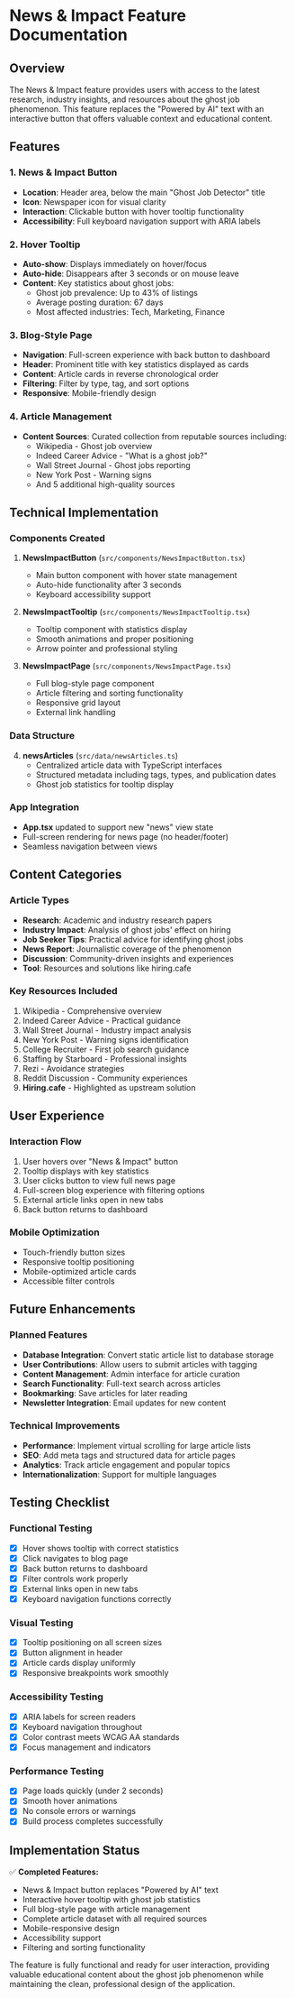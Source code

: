 # News & Impact Feature Documentation

## Overview

The News & Impact feature provides users with access to the latest research, industry insights, and resources about the ghost job phenomenon. This feature replaces the "Powered by AI" text with an interactive button that offers valuable context and educational content.

## Features

### 1. News & Impact Button
- **Location**: Header area, below the main "Ghost Job Detector" title
- **Icon**: Newspaper icon for visual clarity
- **Interaction**: Clickable button with hover tooltip functionality
- **Accessibility**: Full keyboard navigation support with ARIA labels

### 2. Hover Tooltip
- **Auto-show**: Displays immediately on hover/focus
- **Auto-hide**: Disappears after 3 seconds or on mouse leave
- **Content**: Key statistics about ghost jobs:
  - Ghost job prevalence: Up to 43% of listings
  - Average posting duration: 67 days
  - Most affected industries: Tech, Marketing, Finance

### 3. Blog-Style Page
- **Navigation**: Full-screen experience with back button to dashboard
- **Header**: Prominent title with key statistics displayed as cards
- **Content**: Article cards in reverse chronological order
- **Filtering**: Filter by type, tag, and sort options
- **Responsive**: Mobile-friendly design

### 4. Article Management
- **Content Sources**: Curated collection from reputable sources including:
  - Wikipedia - Ghost job overview
  - Indeed Career Advice - "What is a ghost job?"
  - Wall Street Journal - Ghost jobs reporting
  - New York Post - Warning signs
  - And 5 additional high-quality sources

## Technical Implementation

### Components Created
1. **NewsImpactButton** (`src/components/NewsImpactButton.tsx`)
   - Main button component with hover state management
   - Auto-hide functionality after 3 seconds
   - Keyboard accessibility support

2. **NewsImpactTooltip** (`src/components/NewsImpactTooltip.tsx`)
   - Tooltip component with statistics display
   - Smooth animations and proper positioning
   - Arrow pointer and professional styling

3. **NewsImpactPage** (`src/components/NewsImpactPage.tsx`)
   - Full blog-style page component
   - Article filtering and sorting functionality
   - Responsive grid layout
   - External link handling

### Data Structure
4. **newsArticles** (`src/data/newsArticles.ts`)
   - Centralized article data with TypeScript interfaces
   - Structured metadata including tags, types, and publication dates
   - Ghost job statistics for tooltip display

### App Integration
- **App.tsx** updated to support new "news" view state
- Full-screen rendering for news page (no header/footer)
- Seamless navigation between views

## Content Categories

### Article Types
- **Research**: Academic and industry research papers
- **Industry Impact**: Analysis of ghost jobs' effect on hiring
- **Job Seeker Tips**: Practical advice for identifying ghost jobs
- **News Report**: Journalistic coverage of the phenomenon
- **Discussion**: Community-driven insights and experiences
- **Tool**: Resources and solutions like hiring.cafe

### Key Resources Included
1. Wikipedia - Comprehensive overview
2. Indeed Career Advice - Practical guidance
3. Wall Street Journal - Industry impact analysis
4. New York Post - Warning signs identification
5. College Recruiter - First job search guidance
6. Staffing by Starboard - Professional insights
7. Rezi - Avoidance strategies
8. Reddit Discussion - Community experiences
9. **Hiring.cafe** - Highlighted as upstream solution

## User Experience

### Interaction Flow
1. User hovers over "News & Impact" button
2. Tooltip displays with key statistics
3. User clicks button to view full news page
4. Full-screen blog experience with filtering options
5. External article links open in new tabs
6. Back button returns to dashboard

### Mobile Optimization
- Touch-friendly button sizes
- Responsive tooltip positioning
- Mobile-optimized article cards
- Accessible filter controls

## Future Enhancements

### Planned Features
- **Database Integration**: Convert static article list to database storage
- **User Contributions**: Allow users to submit articles with tagging
- **Content Management**: Admin interface for article curation
- **Search Functionality**: Full-text search across articles
- **Bookmarking**: Save articles for later reading
- **Newsletter Integration**: Email updates for new content

### Technical Improvements
- **Performance**: Implement virtual scrolling for large article lists
- **SEO**: Add meta tags and structured data for article pages
- **Analytics**: Track article engagement and popular topics
- **Internationalization**: Support for multiple languages

## Testing Checklist

### Functional Testing
- [x] Hover shows tooltip with correct statistics
- [x] Click navigates to blog page
- [x] Back button returns to dashboard
- [x] Filter controls work properly
- [x] External links open in new tabs
- [x] Keyboard navigation functions correctly

### Visual Testing
- [x] Tooltip positioning on all screen sizes
- [x] Button alignment in header
- [x] Article cards display uniformly
- [x] Responsive breakpoints work smoothly

### Accessibility Testing
- [x] ARIA labels for screen readers
- [x] Keyboard navigation throughout
- [x] Color contrast meets WCAG AA standards
- [x] Focus management and indicators

### Performance Testing
- [x] Page loads quickly (under 2 seconds)
- [x] Smooth hover animations
- [x] No console errors or warnings
- [x] Build process completes successfully

## Implementation Status

✅ **Completed Features:**
- News & Impact button replaces "Powered by AI" text
- Interactive hover tooltip with ghost job statistics
- Full blog-style page with article management
- Complete article dataset with all required sources
- Mobile-responsive design
- Accessibility support
- Filtering and sorting functionality

The feature is fully functional and ready for user interaction, providing valuable educational content about the ghost job phenomenon while maintaining the clean, professional design of the application.